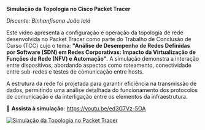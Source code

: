 **Simulação da Topologia no Cisco Packet Tracer**

*Discente: Binhanfisana João Ialá*

Este vídeo apresenta a configuração e operação da topologia de rede desenvolvida no 
Packet Tracer como parte do Trabalho de Conclusão de Curso (TCC) cujo o tema: **"Análise de Desempenho de Redes Definidas por Software
(SDN) em Redes Corporativas: Impacto da Virtualização de
Funções de Rede (NFV) e Automação"**.
A simulação demonstra a interação entre dispositivos, abordando aspectos como roteamento, 
conectividade entre sub-redes e testes de comunicação entre hosts.

A estrutura da rede foi projetada para garantir eficiência na transmissão de dados, 
permitindo uma análise detalhada do funcionamento dos protocolos de comunicação e
da interligação entre os elementos da infraestrutura.

🎥 **Assista à simulação**: https://youtu.be/ed3G7Vz-5OA

[![Simulação da Topologia no Packet Tracer](https://img.youtube.com/vi/ed3G7Vz-5OA/0.jpg)](https://youtu.be/ed3G7Vz-5OA)

